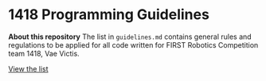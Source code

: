 # 1418 Programming Guidelines
**About this repository**
The list in `guidelines.md` contains general rules and regulations to be applied for all code written for FIRST Robotics Competition team 1418, Vae Victis.

[View the list](guidelines.md)